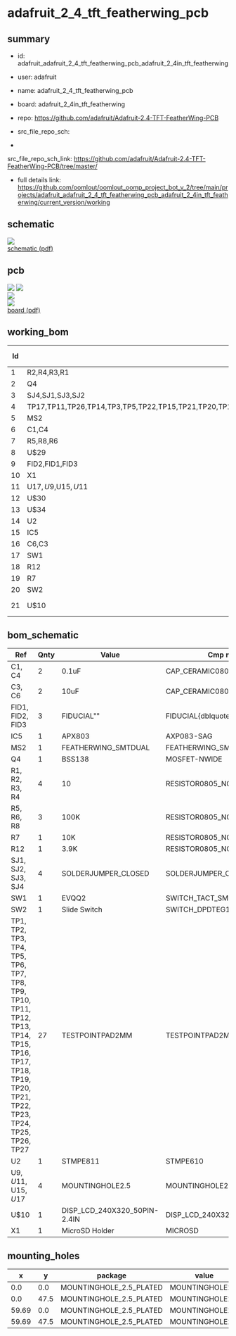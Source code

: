 # adafruit_2_4_tft_featherwing_pcb
 
## summary 
* id: adafruit_adafruit_2_4_tft_featherwing_pcb_adafruit_2_4in_tft_featherwing
* user: adafruit
* name: adafruit_2_4_tft_featherwing_pcb
* board: adafruit_2_4in_tft_featherwing
* repo: https://github.com/adafruit/Adafruit-2.4-TFT-FeatherWing-PCB



* src_file_repo_sch: 
*
 src_file_repo_sch_link: https://github.com/adafruit/Adafruit-2.4-TFT-FeatherWing-PCB/tree/master/
* full details link: https://github.com/oomlout/oomlout_oomp_project_bot_v_2/tree/main/projects/adafruit_adafruit_2_4_tft_featherwing_pcb_adafruit_2_4in_tft_featherwing/current_version/working  

## schematic  
![](working_schematic_600.png)  
[schematic (pdf)](working_schematic.pdf)  

## pcb  
![](working_3d_600.png) 
![](working_3d_front_600.png)  
![](working_3d_back_600.png)  
![](working_600.png)  
[board (pdf)](working.pdf)  

## working_bom
| Id | Designator | Footprint | Quantity | Designation | Supplier and ref |  | None | 
| --- | --- | --- | --- | --- | --- | --- | --- | 
| 1 | R2,R4,R3,R1 | 0805-NO | 4 | 10 |  |  | [''] | 
| 2 | Q4 | SOT23-WIDE | 1 | BSS138 |  |  | [''] | 
| 3 | SJ4,SJ1,SJ3,SJ2 | SOLDERJUMPER_CLOSEDWIRE | 4 |  |  |  | [''] | 
| 4 | TP17,TP11,TP26,TP14,TP3,TP5,TP22,TP15,TP21,TP20,TP1,TP16,TP19,TP13,TP12,TP25,TP18,TP9,TP4,TP23,TP6,TP10,TP27,TP7,TP2,TP24,TP8 | TESTPOINT_PAD_2MM | 27 |  |  |  | [''] | 
| 5 | MS2 | FEATHERWING_SMT2 | 1 | FEATHERWING_SMTDUAL |  |  | [''] | 
| 6 | C1,C4 | 0805-NO | 2 | 0.1uF |  |  | [''] | 
| 7 | R5,R8,R6 | 0805-NO | 3 | 100K |  |  | [''] | 
| 8 | U$29 | FEATHERLOGO_MED | 1 |  |  |  | [''] | 
| 9 | FID2,FID1,FID3 | FIDUCIAL_1MM | 3 | FIDUCIAL" |  |  | [''] | 
| 10 | X1 | MICROSD | 1 | MicroSD Holder |  |  | [''] | 
| 11 | U$17,U$9,U$15,U$11 | MOUNTINGHOLE_2.5_PLATED | 4 | MOUNTINGHOLE2.5 |  |  | [''] | 
| 12 | U$30 | ADAFRUIT_5MM | 1 |  |  |  | [''] | 
| 13 | U$34 | PCBFEAT-REV-040 | 1 |  |  |  | [''] | 
| 14 | U2 | QFN16_3MM | 1 | STMPE811 |  |  | [''] | 
| 15 | IC5 | SOT23 | 1 | APX803 |  |  | [''] | 
| 16 | C6,C3 | 0805-NO | 2 | 10uF |  |  | [''] | 
| 17 | SW1 | EVQ-Q2_SMALLER | 1 | EVQQ2 |  |  | [''] | 
| 18 | R12 | 0805-NO | 1 | 3.9K |  |  | [''] | 
| 19 | R7 | 0805-NO | 1 | 10K |  |  | [''] | 
| 20 | SW2 | EG1390 | 1 | Slide Switch |  |  | [''] | 
| 21 | U$10 | TFT_2.4IN_240X320_50PIN | 1 | DISP_LCD_240X320_50PIN-2.4IN |  |  | [''] | 


## bom_schematic
| Ref | Qnty | Value | Cmp name | Footprint | Description | Vendor | DNP | 
| --- | --- | --- | --- | --- | --- | --- | --- | 
| C1, C4 | 2 | 0.1uF | CAP_CERAMIC0805-NOOUTLINE | working:0805-NO |  |  |  | 
| C3, C6 | 2 | 10uF | CAP_CERAMIC0805-NOOUTLINE | working:0805-NO |  |  |  | 
| FID1, FID2, FID3 | 3 | FIDUCIAL"" | FIDUCIAL{dblquote}{dblquote} | working:FIDUCIAL_1MM |  |  |  | 
| IC5 | 1 | APX803 | AXP083-SAG | working:SOT23 |  |  |  | 
| MS2 | 1 | FEATHERWING_SMTDUAL | FEATHERWING_SMTDUAL | working:FEATHERWING_SMT2 |  |  |  | 
| Q4 | 1 | BSS138 | MOSFET-NWIDE | working:SOT23-WIDE |  |  |  | 
| R1, R2, R3, R4 | 4 | 10 | RESISTOR0805_NOOUTLINE | working:0805-NO |  |  |  | 
| R5, R6, R8 | 3 | 100K | RESISTOR0805_NOOUTLINE | working:0805-NO |  |  |  | 
| R7 | 1 | 10K | RESISTOR0805_NOOUTLINE | working:0805-NO |  |  |  | 
| R12 | 1 | 3.9K | RESISTOR0805_NOOUTLINE | working:0805-NO |  |  |  | 
| SJ1, SJ2, SJ3, SJ4 | 4 | SOLDERJUMPER_CLOSED | SOLDERJUMPER_CLOSED | working:SOLDERJUMPER_CLOSEDWIRE |  |  |  | 
| SW1 | 1 | EVQQ2 | SWITCH_TACT_SMT_EVQQ2_SMALL | working:EVQ-Q2_SMALLER |  |  |  | 
| SW2 | 1 | Slide Switch | SWITCH_DPDTEG1390 | working:EG1390 |  |  |  | 
| TP1, TP2, TP3, TP4, TP5, TP6, TP7, TP8, TP9, TP10, TP11, TP12, TP13, TP14, TP15, TP16, TP17, TP18, TP19, TP20, TP21, TP22, TP23, TP24, TP25, TP26, TP27 | 27 | TESTPOINTPAD2MM | TESTPOINTPAD2MM | working:TESTPOINT_PAD_2MM |  |  |  | 
| U2 | 1 | STMPE811 | STMPE610 | working:QFN16_3MM |  |  |  | 
| U$9, U$11, U$15, U$17 | 4 | MOUNTINGHOLE2.5 | MOUNTINGHOLE2.5 | working:MOUNTINGHOLE_2.5_PLATED |  |  |  | 
| U$10 | 1 | DISP_LCD_240X320_50PIN-2.4IN | DISP_LCD_240X320_50PIN-2.4IN | working:TFT_2.4IN_240X320_50PIN |  |  |  | 
| X1 | 1 | MicroSD Holder | MICROSD | working:MICROSD |  |  |  | 


## mounting_holes
| x | y | package | value | ref | size | 
| --- | --- | --- | --- | --- | --- | 
| 0.0 | 0.0 | MOUNTINGHOLE_2.5_PLATED | MOUNTINGHOLE2.5 | U$9 | m3 | 
| 0.0 | 47.5 | MOUNTINGHOLE_2.5_PLATED | MOUNTINGHOLE2.5 | U$11 | m3 | 
| 59.69 | 0.0 | MOUNTINGHOLE_2.5_PLATED | MOUNTINGHOLE2.5 | U$15 | m3 | 
| 59.69 | 47.5 | MOUNTINGHOLE_2.5_PLATED | MOUNTINGHOLE2.5 | U$17 | m3 | 


